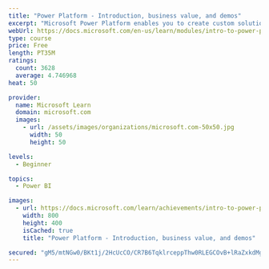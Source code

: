 ```yaml
---
title: "Power Platform - Introduction, business value, and demos"
excerpt: "Microsoft Power Platform enables you to create custom solutions with familiar, intuitive technology. Learn how Power Platform supports faster data collection, surfaces real-time insights, and empowers users to make informed, actionable decisions."
webUrl: https://docs.microsoft.com/en-us/learn/modules/intro-to-power-platform-mba/
type: course
price: Free
length: PT35M
ratings:
  count: 3628
  average: 4.746968
heat: 50

provider:
  name: Microsoft Learn
  domain: microsoft.com
  images:
    - url: /assets/images/organizations/microsoft.com-50x50.jpg
      width: 50
      height: 50

levels:
  - Beginner

topics:
  - Power BI

images:
  - url: https://docs.microsoft.com/learn/achievements/intro-to-power-platform-social.png
    width: 800
    height: 400
    isCached: true
    title: "Power Platform - Introduction, business value, and demos"

secured: "gM5/mtNGw0/BKt1j/2HcUcCO/CR7B6TqklrceppThw0RLEGCOvB+lRaZxkdMgoeNLThiGEcpsxjRX0bZVybOQbv/dqyX72KZYHC5qzXImQSPNQb/3nuUphHoETt9aRas+oKEC85n6Dmakcnsr4Efnt6xjp3kc8uJmEWBpbZkkf41H95rSCVxR1FnCyUsZdP7PD/ke8R/oGM4+/ECvKb7PQYSo8ebuXPVtDHGO68WQCnysNjLjyJHgSK32jd1DGhTb095SeqwUbCkdDYtCoFpeAZSfPHnjAe8qUk0O90ZFlJ6FZ4pbHlY9drCbSAn0mmip1Ms/7YXJ98O3i/RTCz3EWhfGsLlh5r4Z6WOOrQEW3UNvFawbASLa3CTVGLBbEtknecR3F8fpsf+uoeXuewQetnUgZtGfIv3ONkciMG69Hg=;TlL7Bd7Cs91vHsmvkW4Qcw=="
---
```


